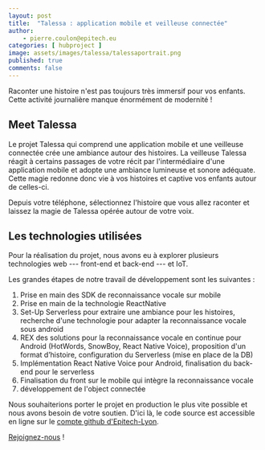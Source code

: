 ```yaml
---
layout: post
title:  "Talessa : application mobile et veilleuse connectée"
author:
    - pierre.coulon@epitech.eu
categories: [ hubproject ]
image: assets/images/talessa/talessaportrait.png
published: true
comments: false
---
```


Raconter une histoire n'est pas toujours très immersif pour vos enfants. Cette activité journalière manque énormément de modernité !

## Meet Talessa

Le projet Talessa qui comprend une application mobile et une veilleuse connectée crée une ambiance autour des histoires. La veilleuse Talessa réagit à certains passages de votre récit par l'intermédiaire d'une application mobile et adopte une ambiance lumineuse et sonore adéquate. Cette magie redonne donc vie à vos histoires et captive vos enfants autour de celles-ci.

Depuis votre téléphone, sélectionnez l'histoire que vous allez raconter et laissez la magie de Talessa opérée autour de votre voix. 

## Les technologies utilisées

Pour la réalisation du projet, nous avons eu à explorer plusieurs technologies web --- front-end et back-end --- et IoT.

Les grandes étapes de notre travail de développement sont les suivantes :
1. Prise en main des SDK de reconnaissance vocale sur mobile
2. Prise en main de la technologie ReactNative
3. Set-Up Serverless pour extraire une ambiance pour les histoires, recherche d'une technologie pour adapter la reconnaissance vocale sous android
4. REX des solutions pour la reconnaissance vocale en continue pour Android (HotWords, SnowBoy, React Native Voice), proposition d'un format d’histoire, configuration du Serverless (mise en place de la DB)
5. Implémentation React Native Voice pour Android, finalisation du back-end pour le serverless
6. Finalisation du front sur le mobile qui intègre la reconnaissance vocale
7. développement de l'object connectée

Nous souhaiterions porter le projet en production le plus vite possible et nous avons besoin de votre soutien.  D'ici là, le code source est accessible en ligne sur le [compte github d'Epitech-Lyon][2].

[Rejoignez-nous][1] !

[1]: https://talessa.fr
[2]: https://github.com/epitech-lyon



